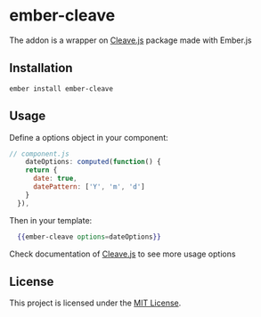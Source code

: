 ember-cleave
==============================================================================

The addon is a wrapper on [Cleave.js](https://github.com/nosir/cleave.js) package made with Ember.js

Installation
------------------------------------------------------------------------------

```
ember install ember-cleave
```


Usage
------------------------------------------------------------------------------
Define a options object in your component:
```js
// component.js
    dateOptions: computed(function() {
    return {
      date: true,
      datePattern: ['Y', 'm', 'd']
    }
  }),
```

Then in your template:

```hbs
  {{ember-cleave options=dateOptions}}
```

Check documentation of [Cleave.js](https://nosir.github.io/cleave.js/) to see more usage options


License
------------------------------------------------------------------------------

This project is licensed under the [MIT License](LICENSE.md).
